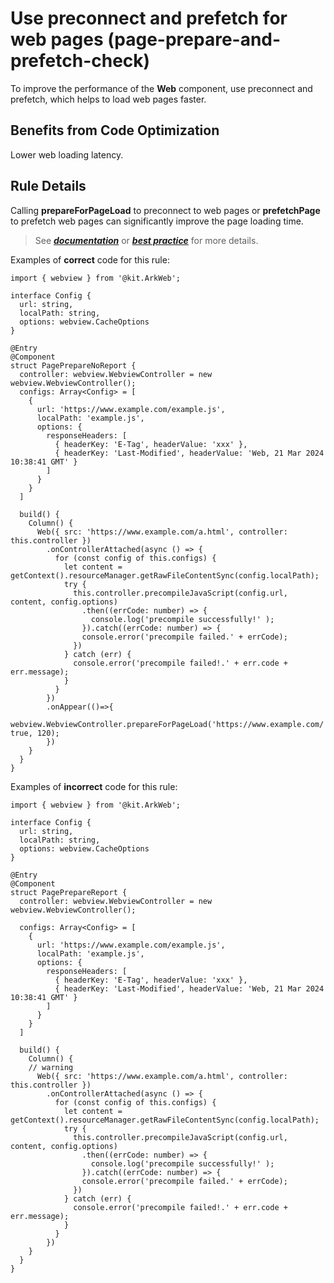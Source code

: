 # Use preconnect and prefetch for web pages (page-prepare-and-prefetch-check)
To improve the performance of the **Web** component, use preconnect and prefetch, which helps to load web pages faster.

## Benefits from Code Optimization
Lower web loading latency.

## Rule Details
Calling **prepareForPageLoad** to preconnect to web pages or **prefetchPage** to prefetch web pages can significantly improve the page loading time.
>See [***documentation***](https://developer.huawei.com/consumer/cn/doc/harmonyos-guides-V13/ide-page-prepare-and-prefetch-check-V13) or [***best practice***](https://developer.huawei.com/consumer/cn/doc/best-practices-V5/bpta-web-develop-optimization-V5#section29621418112311) for more details.

Examples of **correct** code for this rule:

```ets
import { webview } from '@kit.ArkWeb';

interface Config {
  url: string,
  localPath: string,
  options: webview.CacheOptions
}

@Entry
@Component
struct PagePrepareNoReport {
  controller: webview.WebviewController = new webview.WebviewController();
  configs: Array<Config> = [
    {
      url: 'https://www.example.com/example.js',
      localPath: 'example.js',
      options: {
        responseHeaders: [
          { headerKey: 'E-Tag', headerValue: 'xxx' },
          { headerKey: 'Last-Modified', headerValue: 'Web, 21 Mar 2024 10:38:41 GMT' }
        ]
      }
    }
  ]

  build() {
    Column() {
      Web({ src: 'https://www.example.com/a.html', controller: this.controller })
        .onControllerAttached(async () => {
          for (const config of this.configs) {
            let content = getContext().resourceManager.getRawFileContentSync(config.localPath);
            try {
              this.controller.precompileJavaScript(config.url, content, config.options)
                .then((errCode: number) => {
                  console.log('precompile successfully!' );
                }).catch((errCode: number) => {
                console.error('precompile failed.' + errCode);
              })
            } catch (err) {
              console.error('precompile failed!.' + err.code + err.message);
            }
          }
        })
        .onAppear(()=>{
          webview.WebviewController.prepareForPageLoad('https://www.example.com/', true, 120);
        })
    }
  }
}
```

Examples of **incorrect** code for this rule:

```ets
import { webview } from '@kit.ArkWeb';

interface Config {
  url: string,
  localPath: string,
  options: webview.CacheOptions
}

@Entry
@Component
struct PagePrepareReport {
  controller: webview.WebviewController = new webview.WebviewController();

  configs: Array<Config> = [
    {
      url: 'https://www.example.com/example.js',
      localPath: 'example.js',
      options: {
        responseHeaders: [
          { headerKey: 'E-Tag', headerValue: 'xxx' },
          { headerKey: 'Last-Modified', headerValue: 'Web, 21 Mar 2024 10:38:41 GMT' }
        ]
      }
    }
  ]

  build() {
    Column() {
    // warning
      Web({ src: 'https://www.example.com/a.html', controller: this.controller })
        .onControllerAttached(async () => {
          for (const config of this.configs) {
            let content = getContext().resourceManager.getRawFileContentSync(config.localPath);
            try {
              this.controller.precompileJavaScript(config.url, content, config.options)
                .then((errCode: number) => {
                  console.log('precompile successfully!' );
                }).catch((errCode: number) => {
                console.error('precompile failed.' + errCode);
              })
            } catch (err) {
              console.error('precompile failed!.' + err.code + err.message);
            }
          }
        })
    }
  }
}
```
